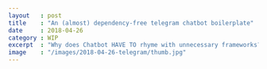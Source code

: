 ```yaml
---
layout   : post
title    : "An (almost) dependency-free telegram chatbot boilerplate"
date     : 2018-04-26
category : WIP
excerpt  : "Why does Chatbot HAVE TO rhyme with unnecessary frameworks?"
image    : "/images/2018-04-26-telegram/thumb.jpg"
---
```

